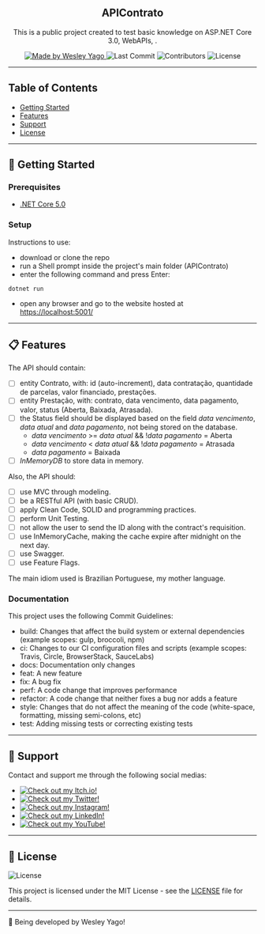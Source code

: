 <h2 align="center">
  APIContrato
</h2>

<p align="center">
  This is a public project created to test basic knowledge on ASP.NET Core 3.0, WebAPIs, .
</p>

<p align="center">
  <a href="https://github.com/WesleyYS">
    <img alt="Made by Wesley Yago" src="https://img.shields.io/badge/made%20by-Wesley%20Yago-orange">
  </a>

  <img alt="Last Commit" src="https://img.shields.io/github/last-commit/WesleyYS/APIContrato">

  <img alt="Contributors" src="https://img.shields.io/github/contributors/WesleyYS/APIContrato">

  <img alt="License" src="https://img.shields.io/badge/license-MIT-orange">
</p>

---

## Table of Contents

<ul>
  <li><a href="#-getting-started">Getting Started</a></li>
  <li><a href="#-features">Features</a></li>
  <li><a href="#-support">Support</a></li>
  <li><a href="#-license">License</a></li>
</ul>

---

## 🚀 Getting Started

### Prerequisites

- [.NET Core 5.0](https://dotnet.microsoft.com/download/dotnet/5.0)

### Setup

Instructions to use:
- download or clone the repo
- run a Shell prompt inside the project's main folder (APIContrato)
- enter the following command and press Enter:

```
dotnet run
```

- open any browser and go to the website hosted at [https://localhost:5001/](https://localhost:5001/)

---

## 📋 Features

The API should contain:
- [ ] entity Contrato, with: id (auto-increment), data contratação, quantidade de parcelas, valor financiado, prestações.
- [ ] entity Prestação, with: contrato, data vencimento, data pagamento, valor, status (Aberta, Baixada, Atrasada).
- [ ] the Status field should be displayed based on the field *data vencimento*, *data atual* and *data pagamento*, not being stored on the database.
    - *data vencimento* >= *data atual* && !*data pagamento* = Aberta
    - *data vencimento* < *data atual* && !*data pagamento* = Atrasada
    - *data pagamento* = Baixada 
- [ ] *InMemoryDB* to store data in memory.

Also, the API should:
- [ ] use MVC through modeling.
- [ ] be a RESTful API (with basic CRUD).
- [ ] apply Clean Code, SOLID and programming practices.
- [ ] perform Unit Testing.
- [ ] not allow the user to send the ID along with the contract's requisition.
- [ ] use InMemoryCache, making the cache expire after midnight on the next day.
- [ ] use Swagger.
- [ ] use Feature Flags.

The main idiom used is Brazilian Portuguese, my mother language.

### Documentation

This project uses the following Commit Guidelines:

- build: Changes that affect the build system or external dependencies (example scopes: gulp, broccoli, npm)
- ci: Changes to our CI configuration files and scripts (example scopes: Travis, Circle, BrowserStack, SauceLabs)
- docs: Documentation only changes
- feat: A new feature
- fix: A bug fix
- perf: A code change that improves performance
- refactor: A code change that neither fixes a bug nor adds a feature
- style: Changes that do not affect the meaning of the code (white-space, formatting, missing semi-colons, etc)
- test: Adding missing tests or correcting existing tests

---

## 📌 Support

Contact and support me through the following social medias:

- <a href="https://hypthanyx.itch.io/">
    <img alt="Check out my Itch.io!" src="https://img.shields.io/badge/Itch.io-HypThaNyx-fff?logo=itch.io&style=social">
  </a>
- <a href="https://twitter.com/hypthanyx">
    <img alt="Check out my Twitter!" src="https://img.shields.io/badge/Twitter-HypThaNyx-fff?logo=twitter&style=social">
  </a>
- <a href="https://www.instagram.com/hypthanyx/">
    <img alt="Check out my Instagram!" src="https://img.shields.io/badge/Instagram-HypThaNyx-fff?logo=instagram&style=social">
  </a>
- <a href="https://www.linkedin.com/in/wesley-yago-da-silva/">
    <img alt="Check out my LinkedIn!" src="https://img.shields.io/badge/LinkedIn-Wesley Yago-black.svg?logo=linkedin&color=666&style=social">
  </a>
- <a href="https://www.youtube.com/channel/UC_x5u0TqJWN4O3GMwZRWkrg">
    <img alt="Check out my YouTube!" src="https://img.shields.io/badge/YouTube-HypThaNyx-black.svg?logo=youtube&color=666&style=social">
  </a>

---

## 📝 License

<img alt="License" src="https://img.shields.io/badge/license-MIT-%2304D361">

This project is licensed under the MIT License - see the [LICENSE](LICENSE) file for details.

---

🧰 Being developed by Wesley Yago!